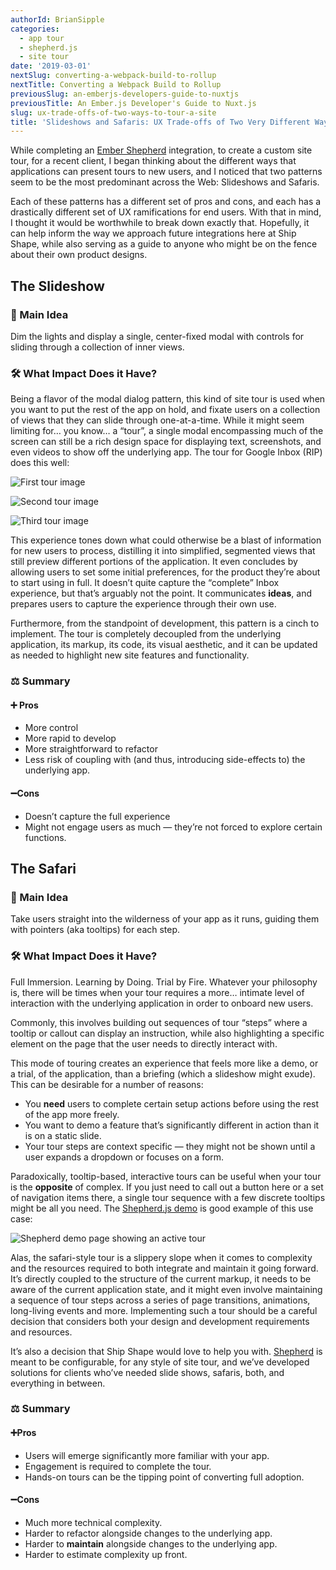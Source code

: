 ```yaml
---
authorId: BrianSipple
categories: 
  - app tour
  - shepherd.js
  - site tour
date: '2019-03-01'
nextSlug: converting-a-webpack-build-to-rollup
nextTitle: Converting a Webpack Build to Rollup
previousSlug: an-emberjs-developers-guide-to-nuxtjs
previousTitle: An Ember.js Developer's Guide to Nuxt.js
slug: ux-trade-offs-of-two-ways-to-tour-a-site
title: 'Slideshows and Safaris: UX Trade-offs of Two Very Different Ways To Tour a Site'
---
```


While completing an [Ember Shepherd](https://github.com/shipshapecode/ember-shepherd) integration, to create a custom site
tour, for a recent client, I began thinking about the different ways that applications can present tours to new users, and 
I noticed that two patterns seem to be the most predominant across the Web: Slideshows and Safaris.

Each of these patterns has a different set of pros and cons, and each has a drastically different set of UX ramifications 
for end users. With that in mind, I thought it would be worthwhile to break down exactly that. Hopefully, it can help 
inform the way we approach future integrations here at Ship Shape, while also serving as a guide to anyone who might be on 
the fence about their own product designs.

## The Slideshow
### 🔑 Main Idea
Dim the lights and display a single, center-fixed modal with controls for sliding through a collection of inner views.

### 🛠 What Impact Does it Have?
Being a flavor of the modal dialog pattern, this kind of site tour is used when you want to put the rest of the app on hold, 
and fixate users on a collection of views that they can slide through one-at-a-time. While it might seem limiting for… you know… a “tour”, 
a single modal encompassing much of the screen can still be a rich design space for displaying text, screenshots, and even videos to show 
off the underlying app. The tour for Google Inbox (RIP) does this well:

![First tour image](/img/blog/ux-trade-offs-of-two-ways-to-tour-a-site/inbox-tour-1.png)

![Second tour image](/img/blog/ux-trade-offs-of-two-ways-to-tour-a-site/inbox-tour-2.png)

![Third tour image](/img/blog/ux-trade-offs-of-two-ways-to-tour-a-site/inbox-tour-3.png)

This experience tones down what could otherwise be a blast of information for new users to process, distilling it into simplified, 
segmented views that still preview different portions of the application. It even concludes by allowing users to set some 
initial preferences, for the product they’re about to start using in full. It doesn’t quite capture the “complete” Inbox experience, 
but that’s arguably not the point. It communicates **ideas**, and prepares users to capture the experience through their own use.

Furthermore, from the standpoint of development, this pattern is a cinch to implement. The tour is completely decoupled from the underlying 
application, its markup, its code, its visual aesthetic, and it can be updated as needed to highlight new site features and functionality.

### ⚖️ Summary
#### ➕ Pros
- More control
- More rapid to develop
- More straightforward to refactor
- Less risk of coupling with (and thus, introducing side-effects to) the underlying app.

#### ➖Cons
- Doesn’t capture the full experience 
- Might not engage users as much — they’re not forced to explore certain functions. 


## The Safari
### 🔑 Main Idea
Take users straight into the wilderness of your app as it runs, guiding them with pointers (aka tooltips) for each step. 
 

### 🛠 What Impact Does it Have?
Full Immersion. Learning by Doing. Trial by Fire. Whatever your philosophy is, there will be times when your tour requires a more… intimate 
level of interaction with the underlying application in order to onboard new users. 

Commonly, this involves building out sequences of tour “steps” where a tooltip or callout can display an instruction, while also highlighting 
a specific element on the page that the user needs to directly interact with. 

This mode of touring creates an experience that feels more like a demo, or a trial, of the application, than a briefing (which a slideshow might exude). 
This can be desirable for a number of reasons:
- You **need** users to complete certain setup actions before using the rest of the app more freely.
- You want to demo a feature that’s significantly different in action than it is on a static slide.
- Your tour steps are context specific — they might not be shown until a user expands a dropdown or focuses on a form.


Paradoxically, tooltip-based, interactive tours can be useful when your tour  is the **opposite** of complex. If you just need to call out a button 
here or a set of navigation items there, a single tour sequence with a few discrete tooltips might be all you need. 
The [Shepherd.js demo](https://shipshapecode.github.io/shepherd/docs/welcome/) is good example of this use case:

![Shepherd demo page showing an active tour](/img/blog/ux-trade-offs-of-two-ways-to-tour-a-site/shephered-tour.png)

Alas, the safari-style tour is a slippery slope when it comes to complexity and the resources required to both integrate and maintain it going forward. 
It’s directly coupled to the structure of the current markup, it needs to be aware of the current application state, and it might even involve maintaining 
a sequence of tour steps across a series of page transitions, animations, long-living events and more. Implementing such a tour should be a careful decision 
that considers both your design and development requirements and resources. 

It’s also a decision that Ship Shape would love to help you with. [Shepherd](https://github.com/shipshapecode/shepherd) is meant to be configurable, 
for any style of site tour, and we’ve developed solutions for clients who’ve needed slide shows, safaris, both, and everything in between.

### ⚖️ Summary
#### ➕Pros
- Users will emerge significantly more familiar with your app. 
- Engagement is required to complete the tour. 
- Hands-on tours can be the tipping point of converting full adoption.
#### ➖Cons
- Much more technical complexity.
- Harder to refactor alongside changes to the underlying app.
- Harder to **maintain** alongside changes to the underlying app.
- Harder to estimate complexity up front. 

